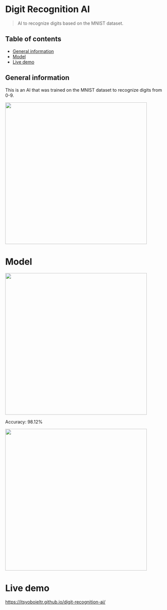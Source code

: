 # Digit Recognition AI

> AI to recognize digits based on the MNIST dataset.

## Table of contents

- [General information](#general-information)
- [Model](#model)
- [Live demo](#live-demo)

## General information

This is an AI that was trained on the MNIST dataset to recognize digits from 0-9.

<img width="450" src="https://user-images.githubusercontent.com/72046715/172686825-d3fe018c-b696-4a25-8b55-7210d32f1e7f.gif">

# Model

<img width="450" src="https://user-images.githubusercontent.com/72046715/172683902-8c476f33-f8b7-4125-b606-0b824c05fcdf.png">

Accuracy: 98.12%

<img width="450" src="https://user-images.githubusercontent.com/72046715/172684457-334084e4-a822-4171-b6b7-c5327df2f3f9.png">

# Live demo

https://itsyoboieltr.github.io/digit-recognition-ai/
